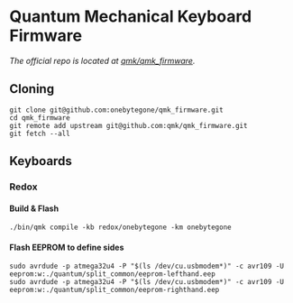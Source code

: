 # Quantum Mechanical Keyboard Firmware

_The official repo is located at [qmk/qmk_firmware](https://github.com/qmk/qmk_firmware)._

## Cloning

```
git clone git@github.com:onebytegone/qmk_firmware.git
cd qmk_firmware
git remote add upstream git@github.com:qmk/qmk_firmware.git
git fetch --all
```
## Keyboards

### Redox

#### Build & Flash

```
./bin/qmk compile -kb redox/onebytegone -km onebytegone
```

#### Flash EEPROM to define sides

```
sudo avrdude -p atmega32u4 -P "$(ls /dev/cu.usbmodem*)" -c avr109 -U eeprom:w:./quantum/split_common/eeprom-lefthand.eep
sudo avrdude -p atmega32u4 -P "$(ls /dev/cu.usbmodem*)" -c avr109 -U eeprom:w:./quantum/split_common/eeprom-righthand.eep
```
